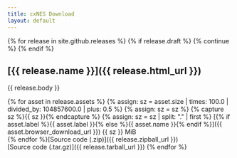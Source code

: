 ```yaml
---
title: cxNES Download
layout: default
---
```


{% for release in site.github.releases %}
 {% if release.draft %}
    {% continue %}
  {% endif %}
## [{{ release.name }}]({{ release.html_url }})  

  {{ release.body }}

{% for asset in release.assets %}
{% assign: sz = asset.size | times: 100.0 | divided_by: 104857600.0 | plus: 0.5 %}
{% assign: sz = sz %}
{% capture sz %}{{ sz }}{% endcapture %}
{% assign: sz = sz | split: "."  | first %}
[{% if asset.label %}{{ asset.label }}{% else %}{{ asset.name }}{% endif %}]({{ asset.browser_download_url }}) {{ sz }} MiB  
{% endfor %}[Source code (.zip)]({{ release.zipball_url }})  
[Source code (.tar.gz)]({{ release.tarball_url }})
{% endfor %}


